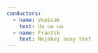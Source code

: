 ```yaml
---
conductors:
  - name: Vopicak
    text: Ua ua ua
  - name: Frantik
    text: Nejakej sexy text
---
```


